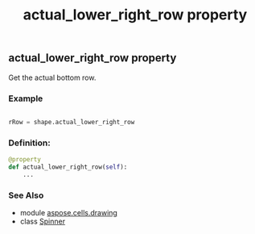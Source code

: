 ﻿---
title: actual_lower_right_row property
second_title: Aspose.Cells for Python via .NET API References
description: 
type: docs
weight: 250
url: /aspose.cells.drawing/spinner/actual_lower_right_row/
is_root: false
---

## actual_lower_right_row property


Get the actual bottom row.

### Example 


```python

rRow = shape.actual_lower_right_row

```
### Definition:
```python
@property
def actual_lower_right_row(self):
    ...
```

### See Also
* module [aspose.cells.drawing](../../)
* class [Spinner](/cells/python-net/aspose.cells.drawing/spinner)

